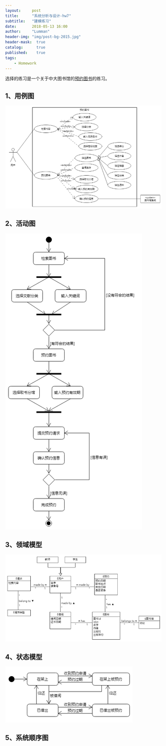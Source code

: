 ```yaml
---
layout:     post
title:      "系统分析与设计-hw7"
subtitle:   "建模练习"
date:       2018-05-13 16:00
author:     "Lumman"
header-img: "img/post-bg-2015.jpg"
header-mask:  true
catalog:      true
published:    true
tags:
    - Homework
---
```


选择的练习是一个关于中大图书馆的[预约图书](https://progressofsad.github.io/Dashboard/Asg_OB.html)的练习。

## 1、用例图

![usecase](https://raw.githubusercontent.com/wulinman/wulinman.github.io/master/img/in-post/hw7/usecase.png)

## 2、活动图

![usecase](https://raw.githubusercontent.com/wulinman/wulinman.github.io/master/img/in-post/hw7/activity.png)

## 3、领域模型

![domain](https://raw.githubusercontent.com/wulinman/wulinman.github.io/master/img/in-post/hw7/domain.png)

## 4、状态模型

![usecase](https://raw.githubusercontent.com/wulinman/wulinman.github.io/master/img/in-post/hw7/state.png)

## 5、系统顺序图